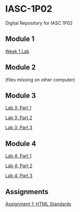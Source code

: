# IASC-1P02
Digital Repository for IASC 1P02

## Module 1 

[Week 1 Lab](Week1Compiled.html) 

## Module 2

(files missing on other computer) 

## Module 3

[Lab 3: Part 1](Lab3_1.html)

[Lab 3: Part 2](Lab3_2.html)

[Lab 3: Part 3](Lab3_3.html)

## Module 4
[Lab 4: Part 1](Lab4.1.html)

[Lab 4: Part 2]()

[Lab 4: Part 3]()

## Assignments 

[Assignment 1: HTML Standards](Assigment1.html)
